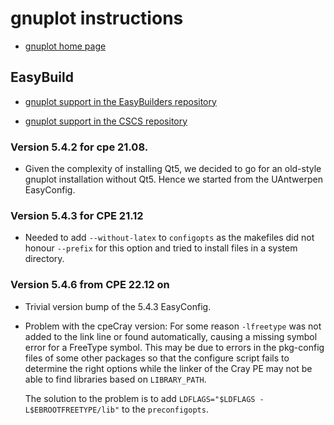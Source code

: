 # gnuplot instructions

  * [gnuplot home page](http://gnuplot.sourceforge.net/)


## EasyBuild

  * [gnuplot support in the EasyBuilders repository](https://github.com/easybuilders/easybuild-easyconfigs/tree/develop/easybuild/easyconfigs/g/gnuplot)

  * [gnuplot support in the CSCS repository](https://github.com/eth-cscs/production/tree/master/easybuild/easyconfigs/g/gnuplot)


### Version 5.4.2 for cpe 21.08.

  * Given the complexity of installing Qt5, we decided to go for an old-style
    gnuplot installation without Qt5. Hence we started from the UAntwerpen
    EasyConfig.


### Version 5.4.3 for CPE 21.12

  * Needed to add `--without-latex` to `configopts` as the makefiles did not honour
    `--prefix` for this option and tried to install files in a system directory.

 
### Version 5.4.6 from CPE 22.12 on

  * Trivial version bump of the 5.4.3 EasyConfig.
    
  * Problem with the cpeCray version: For some reason `-lfreetype` was not added to the
    link line or found automatically, causing a missing symbol error for a FreeType symbol.
    This may be due to errors in the pkg-config files of some other packages so that
    the configure script fails to determine the right options while the linker of the Cray PE
    may not be able to find libraries based on `LIBRARY_PATH`.

    The solution to the problem is to add `LDFLAGS="$LDFLAGS -L$EBROOTFREETYPE/lib"` to the
    `preconfigopts`.
